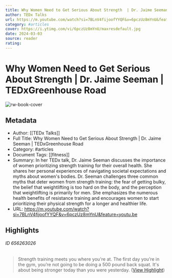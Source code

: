 ```yaml
---
title: Why Women Need to Get Serious About Strength  | Dr. Jaime Seeman | TEDxGreenhouse Road
author: TEDx Talks
url: https://m.youtube.com/watch?si=7BLnV4fijoofYYQF&v=6pczUz8mYnU&feature=youtu.be
category: #articles
cover: https://i.ytimg.com/vi/6pczUz8mYnU/maxresdefault.jpg
date: 2024-03-03
source: reader
rating:
---
```

# Why Women Need to Get Serious About Strength  | Dr. Jaime Seeman | TEDxGreenhouse Road

![rw-book-cover](https://i.ytimg.com/vi/6pczUz8mYnU/maxresdefault.jpg)

## Metadata
- Author: [[TEDx Talks]]
- Full Title: Why Women Need to Get Serious About Strength  | Dr. Jaime Seeman | TEDxGreenhouse Road
- Category: #articles
- Document Tags: [[fitness]] 
- Summary: In her TEDx talk, Dr. Jaime Seeman discusses the importance of women prioritizing strength training for their overall health. She shares her personal experiences of navigating societal expectations and myths about women's bodies. Dr. Seeman challenges three common myths that deter women from strength training: the fear of getting bulky, the belief that weightlifting is too hard on the body, and the perception that weightlifting is primarily for men. She emphasizes the numerous health benefits of resistance training and encourages women to start prioritizing their physical strength for a longer and healthier life.
- URL: https://m.youtube.com/watch?si=7BLnV4fijoofYYQF&v=6pczUz8mYnU&feature=youtu.be

## Highlights
###### ID 656263026
> Strength training meets you where you're at. The first day you’re in the gym, you’re not going to be doing a 500 pound back squat. It's about being stronger today than you were yesterday. ([View Highlight](https://read.readwise.io/read/01hkjcv3sn7wd93ngtem1s9af0))
    

